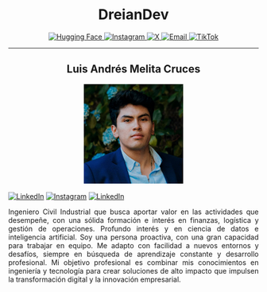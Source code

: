 <h1 align="center">DreianDev</h1>

<p align="center">
  <a href="https://huggingface.co/dreiandev">
    <img src="https://img.shields.io/badge/HuggingFace-FFBF00?style=for-the-badge" alt="Hugging Face" />
  </a>
  <a href="https://www.instagram.com/dreiandev">
    <img src="https://img.shields.io/badge/Instagram-E4405F?style=for-the-badge" alt="Instagram" />
  </a>
  <a href="https://x.com/dreiandev">
    <img src="https://img.shields.io/badge/X-000000?style=for-the-badge" alt="X" />
  </a>
  <a href="mailto:dreiandev@outlook.com">
    <img src="https://img.shields.io/badge/Email-D14836?style=for-the-badge" alt="Email" />
  </a>
  <a href="https://www.tiktok.com/@dreiandev">
    <img src="https://img.shields.io/badge/TikTok-000000?style=for-the-badge" alt="TikTok" />
  </a>
</p>

---

<h2 align="center">Luis Andrés Melita Cruces</h2>

<p align="center">
  <img src="profile_photo.jpg" width="200" />
</p> 

[![LinkedIn](https://img.shields.io/badge/LinkedIn-0A66C2?style=for-the-badge)](https://www.linkedin.com/in/melitacruces)
[![Instagram](https://img.shields.io/badge/Instagram-E4405F?style=for-the-badge)](https://www.instagram.com/melitacruces)
[![LinkedIn](https://img.shields.io/badge/Email-D14836?style=for-the-badge)](mailto:melitacruces@outlook.com)

<p align="justify">
  Ingeniero Civil Industrial que busca aportar valor en las actividades que desempeñe, con una sólida formación e interés en finanzas, logística y gestión de operaciones. Profundo interés y en ciencia de datos e inteligencia artificial. Soy una persona proactiva, con una gran capacidad para trabajar en equipo. Me adapto con facilidad a nuevos entornos y desafíos, siempre en búsqueda de aprendizaje constante y desarrollo profesional. Mi objetivo profesional es combinar mis conocimientos en ingeniería y tecnología para crear soluciones de alto impacto que impulsen la transformación digital y la innovación empresarial.
</p>